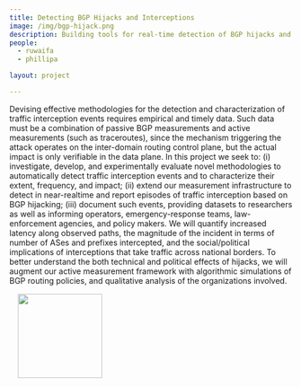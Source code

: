 ```yaml
---
title: Detecting BGP Hijacks and Interceptions
image: /img/bgp-hijack.png
description: Building tools for real-time detection of BGP hijacks and interceptions.
people:
  - ruwaifa
  - phillipa

layout: project

---
```

Devising effective methodologies for the detection and characterization of traffic interception events requires empirical and timely data. Such data must be a combination of passive BGP measurements and active measurements (such as traceroutes), since the mechanism triggering the attack operates on the inter-domain routing control plane, but the actual impact is only verifiable in the data plane. In this project we seek to: (i) investigate, develop, and experimentally evaluate novel methodologies to automatically detect traffic interception events and to characterize their extent, frequency, and impact; (ii) extend our measurement infrastructure to detect in near-realtime and report episodes of traffic interception based on BGP hijacking; (iii) document such events, providing datasets to researchers as well as informing operators, emergency-response teams, law-enforcement agencies, and policy makers. We will quantify increased latency along observed paths, the magnitude of the incident in terms of number of ASes and prefixes intercepted, and the social/political implications of interceptions that take traffic across national borders. To better understand the both technical and political effects of hijacks, we will augment our active measurement framework with algorithmic simulations of BGP routing policies, and qualitative analysis of the organizations involved.
<img src="{{site.base}}/img/bgp-hijack.png" class="pull-right" style="width:150px;margin:15px"/>
